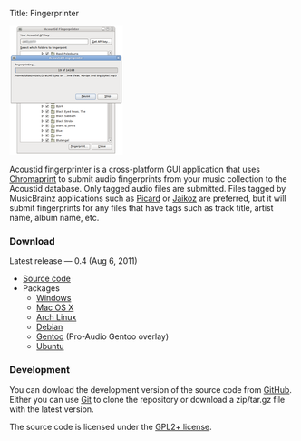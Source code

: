 Title: Fingerprinter

<div class="rightimg">

![Screenshot](/static/fingerprinter-gnome-small.png)

</div>

Acoustid fingerprinter is a cross-platform GUI application that uses
[Chromaprint][chp] to submit audio fingerprints from your music collection
to the Acoustid database. Only tagged audio files are submitted. Files
tagged by MusicBrainz applications such as [Picard][picard] or [Jaikoz][jaikoz]
are preferred, but it will submit fingerprints for any files that have tags
such as track title, artist name, album name, etc.

[chp]: /chromaprint
[picard]: http://musicbrainz.org/doc/Picard
[jaikoz]: http://www.jthink.net/jaikoz/

### Download

Latest release &mdash; 0.4 (Aug 6, 2011)

 * [Source code][src]
 * Packages
     * [Windows][win]
     * [Mac OS X][osx]
     * [Arch Linux](http://aur.archlinux.org/packages.php?ID=46359)
     * [Debian](http://packages.debian.org/acoustid-fingerprinter)
     * [Gentoo](http://proaudio.tuxfamily.org/wiki/index.php?title=Usage) (Pro-Audio Gentoo overlay)
     * [Ubuntu][ppa]

[src]: https://github.com/downloads/lalinsky/acoustid-fingerprinter/acoustid-fingerprinter-0.4.tar.gz
[win]: https://github.com/downloads/lalinsky/acoustid-fingerprinter/acoustid-fingerprinter-0.4-win32.zip
[osx]: https://github.com/downloads/lalinsky/acoustid-fingerprinter/acoustid-fingerprinter-0.4-mac.dmg
[ppa]: https://launchpad.net/~luks/+archive/acoustid

### Development

You can dowload the development version of the source code from [GitHub][gh].
Either you can use [Git][git] to clone the repository or download a
zip/tar.gz file with the latest version.

The source code is licensed under the [GPL2+ license][gpl].

[gpl]: http://www.gnu.org/licenses/gpl-2.0.html
[gh]: https://github.com/lalinsky/acoustid-fingerprinter
[git]: http://git-scm.com/
